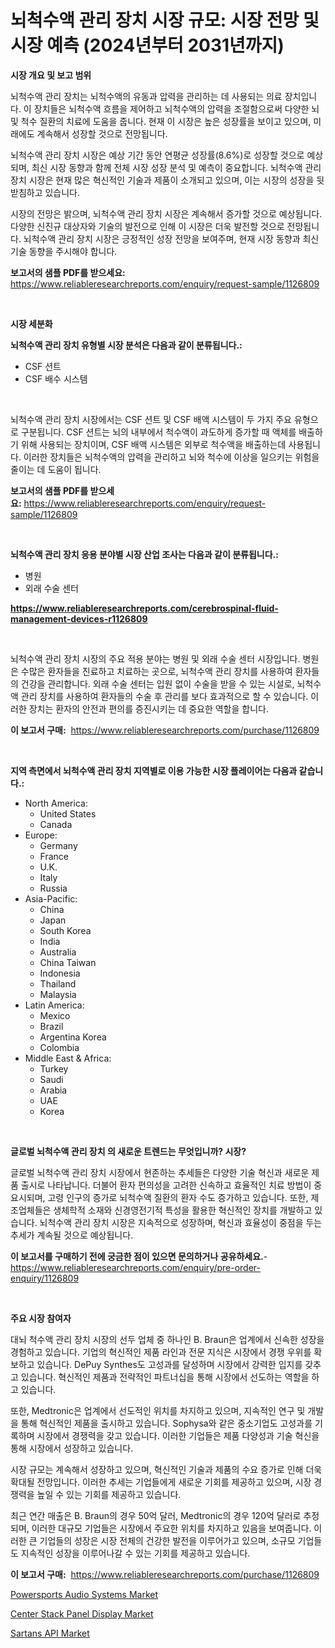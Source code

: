 <p><h1>뇌척수액 관리 장치 시장 규모: 시장 전망 및 시장 예측 (2024년부터 2031년까지)</h1></p><p><strong>시장 개요 및 보고 범위</strong></p>
<p><p>뇌척수액 관리 장치는 뇌척수액의 유동과 압력을 관리하는 데 사용되는 의료 장치입니다. 이 장치들은 뇌척수액 흐름을 제어하고 뇌척수액의 압력을 조절함으로써 다양한 뇌 및 척수 질환의 치료에 도움을 줍니다. 현재 이 시장은 높은 성장률을 보이고 있으며, 미래에도 계속해서 성장할 것으로 전망됩니다. </p><p>뇌척수액 관리 장치 시장은 예상 기간 동안 연평균 성장률(8.6%)로 성장할 것으로 예상되며, 최신 시장 동향과 함께 전체 시장 성장 분석 및 예측이 중요합니다. 뇌척수액 관리 장치 시장은 현재 많은 혁신적인 기술과 제품이 소개되고 있으며, 이는 시장의 성장을 뒷받침하고 있습니다. </p><p>시장의 전망은 밝으며, 뇌척수액 관리 장치 시장은 계속해서 증가할 것으로 예상됩니다. 다양한 신진규 대상자와 기술의 발전으로 인해 이 시장은 더욱 발전할 것으로 전망됩니다. 뇌척수액 관리 장치 시장은 긍정적인 성장 전망을 보여주며, 현재 시장 동향과 최신 기술 동향을 주시해야 합니다.</p></p>
<p><strong>보고서의 샘플 PDF를 받으세요:</strong> <a href="https://www.reliableresearchreports.com/enquiry/request-sample/1126809">https://www.reliableresearchreports.com/enquiry/request-sample/1126809</a></p>
<p>&nbsp;</p>
<p><strong>시장 세분화</strong></p>
<p><strong>뇌척수액 관리 장치 유형별 시장 분석은 다음과 같이 분류됩니다.:</strong></p>
<p><ul><li>CSF 션트</li><li>CSF 배수 시스템</li></ul></p>
<p>&nbsp;</p>
<p><p>뇌척수액 관리 장치 시장에서는 CSF 션트 및 CSF 배액 시스템이 두 가지 주요 유형으로 구분됩니다. CSF 션트는 뇌의 내부에서 척수액이 과도하게 증가할 때 액체를 배출하기 위해 사용되는 장치이며, CSF 배액 시스템은 외부로 척수액을 배출하는데 사용됩니다. 이러한 장치들은 뇌척수액의 압력을 관리하고 뇌와 척수에 이상을 일으키는 위험을 줄이는 데 도움이 됩니다.</p></p>
<p><strong>보고서의 샘플 PDF를 받으세요:</strong>&nbsp;<a href="https://www.reliableresearchreports.com/enquiry/request-sample/1126809">https://www.reliableresearchreports.com/enquiry/request-sample/1126809</a></p>
<p>&nbsp;</p>
<p><strong> 뇌척수액 관리 장치 응용 분야별 시장 산업 조사는 다음과 같이 분류됩니다.:</strong></p>
<p><ul><li>병원</li><li>외래 수술 센터</li></ul></p>
<p><strong><a href="https://www.reliableresearchreports.com/cerebrospinal-fluid-management-devices-r1126809">https://www.reliableresearchreports.com/cerebrospinal-fluid-management-devices-r1126809</a></strong></p>
<p>&nbsp;</p>
<p><p>뇌척수액 관리 장치 시장의 주요 적용 분야는 병원 및 외래 수술 센터 시장입니다. 병원은 수많은 환자들을 진료하고 치료하는 곳으로, 뇌척수액 관리 장치를 사용하여 환자들의 건강을 관리합니다. 외래 수술 센터는 입원 없이 수술을 받을 수 있는 시설로, 뇌척수액 관리 장치를 사용하여 환자들의 수술 후 관리를 보다 효과적으로 할 수 있습니다. 이러한 장치는 환자의 안전과 편의를 증진시키는 데 중요한 역할을 합니다.</p></p>
<p><strong>이 보고서 구매:</strong>&nbsp; <a href="https://www.reliableresearchreports.com/purchase/1126809">https://www.reliableresearchreports.com/purchase/1126809</a></p>
<p>&nbsp;</p>
<p><strong>지역 측면에서 뇌척수액 관리 장치 지역별로 이용 가능한 시장 플레이어는 다음과 같습니다.:</strong></p>
<p><ul>
    <li>
        North America:
        <ul>
            <li>United States</li>
            <li>Canada</li>
        </ul>
    </li>
    <li>
        Europe:
        <ul>
            <li>Germany</li>
            <li>France</li>
            <li>U.K.</li>
            <li>Italy</li>
            <li>Russia</li>
        </ul>
    </li>
    <li>
        Asia-Pacific:
        <ul>
            <li>China</li>
            <li>Japan</li>
            <li>South Korea</li>
            <li>India</li>
            <li>Australia</li>
            <li>China Taiwan</li>
            <li>Indonesia</li>
            <li>Thailand</li>
            <li>Malaysia</li>
        </ul>
    </li>
    <li>
        Latin America:
        <ul>
            <li>Mexico</li>
            <li>Brazil</li>
            <li>Argentina Korea</li>
            <li>Colombia</li>
        </ul>
    </li>
    <li>
        Middle East & Africa:
        <ul>
            <li>Turkey</li>
            <li>Saudi</li>
            <li>Arabia</li>
            <li>UAE</li>
            <li>Korea</li>
        </ul>
    </li>
    </ul></p>
<p>&nbsp;</p>
<p><strong>글로벌 뇌척수액 관리 장치 의 새로운 트렌드는 무엇입니까? 시장?</strong></p>
<p><p>글로벌 뇌척수액 관리 장치 시장에서 현존하는 추세들은 다양한 기술 혁신과 새로운 제품 출시로 나타납니다. 더불어 환자 편의성을 고려한 신속하고 효율적인 치료 방법이 중요시되며, 고령 인구의 증가로 뇌척수액 질환의 환자 수도 증가하고 있습니다. 또한, 제조업체들은 생체학적 소재와 신경영전기적 특성을 활용한 혁신적인 장치를 개발하고 있습니다. 뇌척수액 관리 장치 시장은 지속적으로 성장하며, 혁신과 효율성이 중점을 두는 추세가 계속될 것으로 예상됩니다.</p></p>
<p><strong>이 보고서를 구매하기 전에 궁금한 점이 있으면 문의하거나 공유하세요.</strong>- <a href="https://www.reliableresearchreports.com/enquiry/pre-order-enquiry/1126809">https://www.reliableresearchreports.com/enquiry/pre-order-enquiry/1126809</a></p>
<p>&nbsp;</p>
<p><strong>주요 시장 참여자</strong></p>
<p><p>대뇌 척수액 관리 장치 시장의 선두 업체 중 하나인 B. Braun은 업계에서 신속한 성장을 경험하고 있습니다. 기업의 혁신적인 제품 라인과 전문 지식은 시장에서 경쟁 우위를 확보하고 있습니다. DePuy Synthes도 고성과를 달성하며 시장에서 강력한 입지를 갖추고 있습니다. 혁신적인 제품과 전략적인 파트너십을 통해 시장에서 선도하는 역할을 하고 있습니다.</p><p>또한, Medtronic은 업계에서 선도적인 위치를 차지하고 있으며, 지속적인 연구 및 개발을 통해 혁신적인 제품을 출시하고 있습니다. Sophysa와 같은 중소기업도 고성과를 기록하며 시장에서 경쟁력을 갖고 있습니다. 이러한 기업들은 제품 다양성과 기술 혁신을 통해 시장에서 성장하고 있습니다.</p><p>시장 규모는 계속해서 성장하고 있으며, 혁신적인 기술과 제품의 수요 증가로 인해 더욱 확대될 전망입니다. 이러한 추세는 기업들에게 새로운 기회를 제공하고 있으며, 시장 경쟁력을 높일 수 있는 기회를 제공하고 있습니다.</p><p>최근 연간 매출은 B. Braun의 경우 50억 달러, Medtronic의 경우 120억 달러로 추정되며, 이러한 대규모 기업들은 시장에서 주요한 위치를 차지하고 있음을 보여줍니다. 이러한 큰 기업들의 성장은 시장 전체의 건강한 발전을 이루어가고 있으며, 소규모 기업들도 지속적인 성장을 이루어나갈 수 있는 기회를 제공하고 있습니다.</p></p>
<p><strong>이 보고서 구매:</strong>&nbsp;&nbsp;<a href="https://www.reliableresearchreports.com/purchase/1126809">https://www.reliableresearchreports.com/purchase/1126809</a></p>
<p><p><a href="https://www.linkedin.com/pulse/powersports-audio-systems-market-size-examines-its-scope-primary-26vtc?trackingId=ZlTP6xO3oWPF5MqPJKiXZw%3D%3D">Powersports Audio Systems Market</a></p><p><a href="https://www.linkedin.com/pulse/center-stack-panel-display-market-offers-provide-insightful-cspjc?trackingId=nVtdhge4qzoE2yOnhAZZjQ%3D%3D">Center Stack Panel Display Market</a></p><p><a href="https://www.linkedin.com/pulse/sartans-api-market-provides-detailed-segmentation-based-type-lehpc?trackingId=WUnvNptZwNo1i4O1oMXdgA%3D%3D">Sartans API Market</a></p></p>